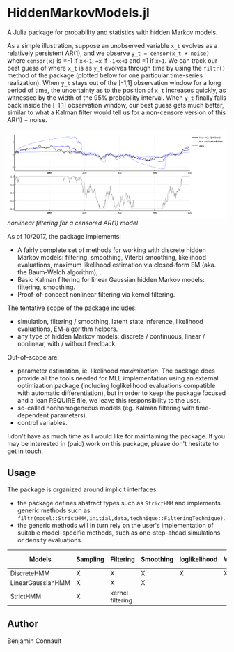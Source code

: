 # HiddenMarkovModels.jl

A Julia package for probability and statistics with hidden Markov models.

As a simple illustration, suppose an unobserved variable `x_t` evolves as a relatively persistent AR(1), and we observe `y_t = censor(x_t + noise)` where `censor(x)` is =-1 if `x<-1`, `=x` if `-1<x<1` and =1 if `x>1`. We can track our best guess of where `x_t` is as `y_t` evolves through time by using the `filtr()` method of the package (plotted below for one particular time-series realization). When `y_t` stays out of the [-1,1] observation window for a long period of time, the uncertainty as to the position of `x_t` increases quickly, as witnessed by the width of the 95\% probability interval. When `y_t` finally falls back inside the [-1,1] observation window, our best guess gets much better, similar to what a Kalman filter would tell us for a non-censore version of this AR(1) + noise.



![nonlinear filtering for a censored AR(1)](examples/banner.png)
_nonlinear filtering for a censored AR(1) model_  




As of 10/2017, the package implements:
- A fairly complete set of methods for working with discrete hidden Markov models: filtering, smoothing, Viterbi smoothing, likelihood evaluations, maximum likelihood estimation via closed-form EM (aka. the Baum-Welch algorithm), . 
- Basic Kalman filtering for linear Gaussian hidden Markov models: filtering, smoothing.
- Proof-of-concept nonlinear filtering via kernel filtering.

The tentative scope of the package includes:
- simulation, filtering / smoothing, latent state inference, likelihood evaluations, EM-algorithm helpers.
- any type of hidden Markov models: discrete / continuous, linear / nonlinear, with / without feedback. 

Out-of-scope are:
- parameter estimation, ie. likelihood _maximization_. The package does provide all the tools needed for MLE implementation using an external optimization package (including loglikelihood evaluations compatible with automatic differentiation), but in order to keep the package focused and a lean REQUIRE file, we leave this responsibility to the user. 
- so-called nonhomogeneous models (eg. Kalman filtering with time-dependent parameters).
- control variables.

I don't have as much time as I would like for maintaining the package. If you may be interested in (paid) work on this package, please don't hesitate to get in touch.

## Usage


The package is organized around implicit interfaces:
- the package defines abstract types such as `StrictHMM` and implements generic methods such as `filtr(model::StrictHMM,initial,data,technique::FilteringTechnique)`. 
- the generic methods will in turn rely on the user's implementation of suitable model-specific methods, such as one-step-ahead simulations or density evaluations.


| Models              | Sampling | Filtering         | Smoothing | loglikelihood  | Viterbi | E-step weights |
| ------------------- | -------- | ----------------- | --------- | -------------- | ------- | -------------- |
| DiscreteHMM         | X        | X                 | X         | X              | X       | X              |
| LinearGaussianHMM   | X        | X                 | X         |                |         |                |
| StrictHMM           | X        | kernel filtering  |           |                |         |                |


## Author

Benjamin Connault


